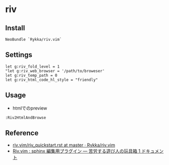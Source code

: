 # riv

## Install

```vim
NeoBundle `Rykka/riv.vim`
```

## Settings

```vim
let g:riv_fold_level = 1
"let g:riv_web_browser = '/path/to/broweser'
let g:riv_temp_path = 0
let g:riv_html_code_hl_style = "friendly"
```

## Usage

* htmlでのpreview

```vim
:Riv2HtmlAndBrowse
```

## Reference
* [riv.vim/riv_quickstart.rst at master · Rykka/riv.vim](https://github.com/Rykka/riv.vim/blob/master/doc/riv_quickstart.rst)
* [Riv.vim : sphinx 編集用プラグイン — 苦労する遊び人の玩具箱 1 ドキュメント](http://qh73xebitbucketorg.readthedocs.io/ja/latest/2.Tools/vim/plugin/riv/)
